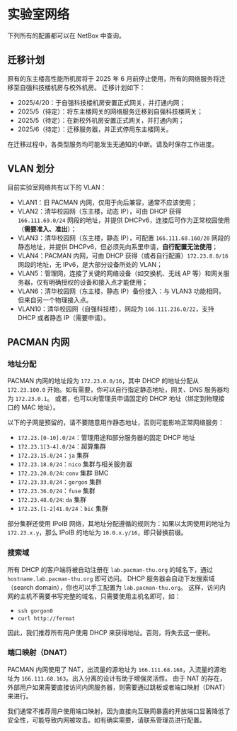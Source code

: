 # 实验室网络

<!-- PACMAN 管辖的所有场所都拥有统一的网络，包括两个办公室（9-324、8-301）、会议室（9-320）和机房（9-322），并提供有线和无线两种接入方式。

无线网络覆盖了所有的场所以及 8-202 会议室，提供 `PACMAN`（双频）和 `PACMAN-5G` 两个 SSID，口令相同（请向任何一个 PACMAN 成员线下询问）。目前实验室无线网络存在一定的访问性问题，但近期可能无法完全解决。 -->

下列所有的配置都可以在 NetBox 中查询。

## 迁移计划

原有的东主楼高性能所机房将于 2025 年 6 月前停止使用，所有的网络服务将迁移至自强科技楼机房与校外机房。
迁移计划如下：

* 2025/4/20：于自强科技楼机房安置正式网关，并打通内网；
* 2025/5（待定）：将东主楼网关的网络服务迁移到自强科技楼网关；
* 2025/5（待定）：在新校外机房安置正式网关，并打通内网；
* 2025/6（待定）：迁移服务器，并正式停用东主楼网关。

<!-- * 2024/6/11（预计）：于自强科技楼五楼部署临时网关，在四、五楼 PACMAN 对应工位提供临时的有线内网访问；
* 2024/6 下旬（待定）：于自强科技楼机房安置正式网关，将 PACMAN 校园网接入由东主楼网关割接到自强科技楼网关；
* 2024/6/22（待定）：于东主楼 9-301、8-202 停止有线、无线网络接入；
* 2024/6/30（待定）：于东主楼 9-324、9-320 停止有线、无线网络接入； 
* 2024/7 （待定）：开始迁移服务器至自强科技楼机房；
* 2024/7/30（待定）：所有服务器迁移完成，下线东主楼机房的网关服务器，于 9-322 停止有线网络接入； -->

在迁移过程中，各类型服务均可能发生无通知的中断。请及时保存工作进度。

## VLAN 划分

目前实验室网络共有以下的 VLAN：

* VLAN1：旧 PACMAN 内网，仅用于向后兼容，通常不应该使用；
* VLAN2：清华校园网（东主楼，动态 IP），可由 DHCP 获得 `166.111.69.0/24` 网段的地址，并提供 DHCPv6，连接后可作为正常校园使用（**需要准入、准出**）；
* VLAN3：清华校园网（东主楼，静态 IP），可配置 `166.111.68.160/28` 网段的静态地址，并提供 DHCPv6，但必须先向系里申请，**自行配置无法使用**；
* VLAN4：PACMAN 内网，可由 DHCP 获得（或者自行配置）`172.23.0.0/16` 网段的地址，无 IPv6，是大部分设备所处的 VLAN；
* VLAN5：管理网，连接了关键的网络设备（如交换机、无线 AP 等）和网关服务器，仅有明确授权的设备和接入点才能使用；
* VLAN6：清华校园网（东主楼，静态 IP）备份接入：与 VLAN3 功能相同，但来自另一个物理接入点。
* VLAN10：清华校园网（自强科技楼），网段为 `166.111.236.0/22`，支持 DHCP 或者静态 IP（需要申请）。

<!-- 各种接入方式的 VLAN 配置是不同的，列举如下：

* 办公室、会议室有线网络（接入至 9-324 办公室的交换机）：**VLAN4 (untagged)**、VLAN2 (tagged)
* 机房非核心交换机：**VLAN4 (untagged)**、VLAN2 (tagged)、VLAN3 (tagged)
* 机房核心交换机：所有 VLAN (tagged)
* 无线网络（PACMAN 和 PACMAN-5G）：**VLAN4 (untagged)**

在不加任何配置的情况下，连接到网络的设备通常默认会使用 untagged 的 VLAN。而通过配置 VLAN 接口，还可以同时使用 tagged 网络。这样，一个设备只需要接入一根端口就能接入不同的网络。 -->

## PACMAN 内网

### 地址分配

PACMAN 内网的地址段为 `172.23.0.0/16`，其中 DHCP 的地址分配从 `172.23.100.0` 开始。如有需要，你可以自行指定静态地址，网关、DNS 服务器均为 `172.23.0.1`。
或者，也可以向管理员申请固定的 DHCP 地址（绑定到物理接口的 MAC 地址）。

以下的子网是预留的，请不要随意用作静态地址，否则可能影响正常网络服务：

* `172.23.[0-10].0/24`：管理用途和部分服务器的固定 DHCP 地址
* `172.23.1[3-4].0/24`：超算集群
* `172.23.15.0/24`：`ja` 集群
* `172.23.18.0/24`：`nico` 集群与相关服务器
* `172.23.20.0/24`: `conv` 集群 BMC
* `172.23.33.0/24`：`gorgon` 集群
* `172.23.36.0/24`：`fuse` 集群
* `172.23.48.0/24`: `da` 集群
* `172.23.[1-2]41.0/24`：`bic` 集群

部分集群还使用 IPoIB 网络，其地址分配遵循的规则为：如果以太网使用的地址为 `172.23.x.y`，那么 IPoIB 的地址为 `10.0.x.y/16`，即只替换前缀。

### 搜索域

所有 DHCP 的客户端将被自动注册在 `lab.pacman-thu.org` 的域名下，通过 `hostname.lab.pacman-thu.org` 即可访问。
DHCP 服务器会自动下发搜索域（search domain），你也可以手工配置为 `lab.pacman-thu.org`。
这样，访问内网的主机不需要书写完整的域名，只需要使用主机名即可，如：

* `ssh gorgon0`
* `curl http://fermat`

因此，我们推荐所有用户使用 DHCP 来获得地址。否则，将失去这一便利。

### 端口映射（DNAT）

PACMAN 内网使用了 NAT，出流量的源地址为 `166.111.68.168`，入流量的源地址为 `166.111.68.163`。出入分离的设计有助于增强灵活性。
由于 NAT 的存在，外部用户如果需要直接访问内网服务器，则需要通过跳板或者端口映射（DNAT）来进行。

我们通常不推荐用户使用端口映射，因为直接向互联网暴露的开放端口显著降低了安全性，可能导致内网被攻击。如有确实需要，请联系管理员进行配置。
